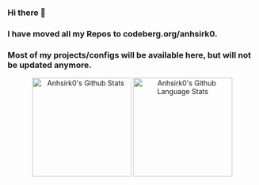 ### Hi there 👋
### I have moved all my Repos to codeberg.org/anhsirk0.
### Most of my projects/configs will be available here, but will not be updated anymore.

<!--
**anhsirk0/anhsirk0** is a ✨ _special_ ✨ repository because its `README.md` (this file) appears on your GitHub profile.

Here are some ideas to get you started:

- 🔭 I’m currently working on ...
- 🌱 I’m currently learning ...
- 👯 I’m looking to collaborate on ...
- 🤔 I’m looking for help with ...
- 💬 Ask me about ...
- 📫 How to reach me: ...
- 😄 Pronouns: ...
- ⚡ Fun fact: ...
-->

<div align="center">
  <img height=200 src="https://github-readme-stats.vercel.app/api/?username=anhsirk0&count_private=true&theme=tokyonight&showicons=true" alt="Anhsirk0's Github Stats" />
  <img height=200 src="https://github-readme-stats.vercel.app/api/top-langs/?username=anhsirk0&langs_count=10&theme=tokyonight&layout=compact" alt="Anhsirk0's Github Language Stats" />
</div>
